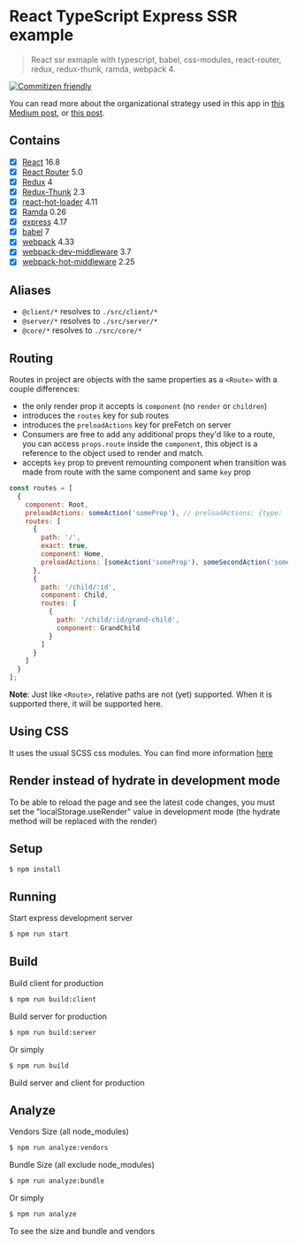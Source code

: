 # React TypeScript Express SSR example

> React ssr exmaple with typescript, babel, css-modules, react-router, redux, redux-thunk, ramda, webpack 4.

[![Commitizen friendly](https://img.shields.io/badge/commitizen-friendly-brightgreen.svg)](http://commitizen.github.io/cz-cli/)

You can read more about the organizational strategy used in this app in
[this Medium post](https://medium.com/@nate_wang/feature-oriented-architecture-for-web-applications-2b48e358afb0), or
[this post](https://jaysoo.ca/2016/02/28/organizing-redux-application/).

## Contains

- [x] [React](https://facebook.github.io/react/) 16.8
- [x] [React Router](https://github.com/ReactTraining/react-router) 5.0
- [x] [Redux](https://github.com/reactjs/redux) 4
- [x] [Redux-Thunk](https://github.com/gaearon/redux-thunk) 2.3
- [x] [react-hot-loader](https://github.com/gaearon/react-hot-loader) 4.11
- [x] [Ramda](https://github.com/ramda/ramda) 0.26
- [x] [express](https://github.com/expressjs/express) 4.17
- [x] [babel](https://github.com/babel/babel) 7
- [x] [webpack](https://github.com/webpack/webpack) 4.33
- [x] [webpack-dev-middleware](https://github.com/webpack/webpack-dev-middleware) 3.7
- [x] [webpack-hot-middleware](https://github.com/webpack-contrib/webpack-hot-middleware) 2.25

## Aliases

- `@client/*` resolves to `./src/client/*`
- `@server/*` resolves to `./src/server/*`
- `@core/*` resolves to `./src/core/*`

## Routing

Routes in project are objects with the same properties as a `<Route>` with a couple differences:

- the only render prop it accepts is `component` (no `render` or `children`)
- introduces the `routes` key for sub routes
- introduces the `preloadActions` key for preFetch on server
- Consumers are free to add any additional props they'd like to a route, you can access `props.route` inside the
  `component`, this object is a reference to the object used to render and match.
- accepts `key` prop to prevent remounting component when transition was made from route with the same component and
  same `key` prop

```js
const routes = [
  {
    component: Root,
    preloadActions: someAction('someProp'), // preloadActions: {type: 'someAction', payload: someProps}
    routes: [
      {
        path: '/',
        exact: true,
        component: Home,
        preloadActions: [someAction('someProp'), someSecondAction('someProps')]
      },
      {
        path: '/child/:id',
        component: Child,
        routes: [
          {
            path: '/child/:id/grand-child',
            component: GrandChild
          }
        ]
      }
    ]
  }
];
```

**Note**: Just like `<Route>`, relative paths are not (yet) supported. When it is supported there, it will be supported
here.

## Using CSS

It uses the usual SCSS css modules. You can find more information [here](https://github.com/css-modules/css-modules)

## Render instead of hydrate in development mode

To be able to reload the page and see the latest code changes, you must set the "localStorage.useRender" value in
development mode (the hydrate method will be replaced with the render)

## Setup

```bash
$ npm install
```

## Running

Start express development server

```bash
$ npm run start
```

## Build

Build client for production

```bash
$ npm run build:client
```

Build server for production

```bash
$ npm run build:server
```

Or simply

```bash
$ npm run build
```

Build server and client for production

## Analyze

Vendors Size (all node_modules)

```bash
$ npm run analyze:vendors
```

Bundle Size (all exclude node_modules)

```bash
$ npm run analyze:bundle
```

Or simply

```bash
$ npm run analyze
```

To see the size and bundle and vendors
